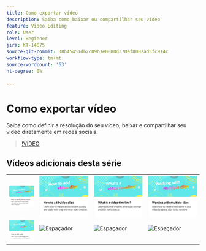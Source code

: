 ```yaml
---
title: Como exportar vídeo
description: Saiba como baixar ou compartilhar seu vídeo
feature: Video Editing
role: User
level: Beginner
jira: KT-14875
source-git-commit: 38b45451db2c09b1e0080d370ef8002ad5fc914c
workflow-type: tm+mt
source-wordcount: '63'
ht-degree: 0%

---
```


# Como exportar vídeo

Saiba como definir a resolução do seu vídeo, baixar e compartilhar seu vídeo diretamente em redes sociais.

>[!VIDEO](https://video.tv.adobe.com/v/3427093?quality=12&learn=on&hidetitle=true)

## Vídeos adicionais desta série

<table style="table-layout:fixed">
<tr>
   <td>
         <a href="start-video.md">
            <img alt="Como iniciar um projeto de vídeo" src="assets/start-video.png" />
         </a>
   </td>
  <td>
         <a href="add-video-clips.md">
            <img alt="Como adicionar videoclipes" src="assets/add-video-clips.png" />
         </a>
   </td>
   <td>
         <a href="video-timeline.md">
            <img alt="O que é uma linha de tempo de vídeo?" src="assets/video-timeline.png" />
         </a>
   </td>
   <td>
         <a href="multiple-clips.md">
            <img alt="Trabalhar com vários clipes" src="assets/multiple-clips.png" />
         </a>
   </td>
</tr>
<tr>
  <td>
         <a href="add-audio-video.md">
            <img alt="Como adicionar áudio" src="assets/add-audio-video.png" />
         </a>
   </td>
   <td>
    <img alt="Espaçador" src="../assets/Gray_thumbnail.png" />
    <div>
    <br>
   </td>
   <td>
    <img alt="Espaçador" src="../assets/Gray_thumbnail.png" />
    <div>
    <br>
   </td>
   <td>
    <img alt="Espaçador" src="../assets/Gray_thumbnail.png" />
    <div>
    <br>
   </td>
</tr>
</table>